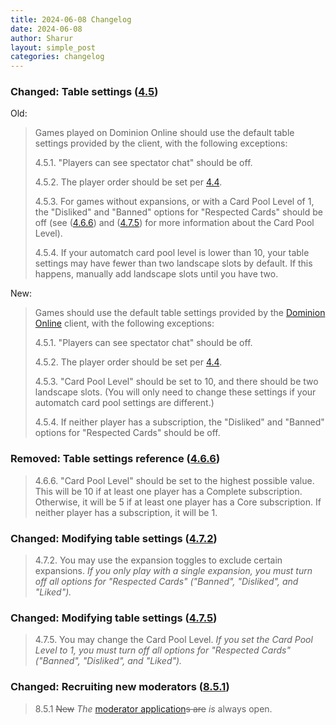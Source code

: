 ```yaml
---
title: 2024-06-08 Changelog
date: 2024-06-08
author: Sharur
layout: simple_post
categories: changelog
---
```

### Changed: Table settings ([4.5](/rules#4.5))

Old:
> Games played on Dominion Online should use the default table settings provided by the client, with the following exceptions:
>
> 4.5.1. "Players can see spectator chat" should be off.
>
> 4.5.2. The player order should be set per [4.4](/rules#4.4).
>
> 4.5.3. For games without expansions, or with a Card Pool Level of 1, the "Disliked" and "Banned" options for "Respected Cards" should be off (see ([4.6.6](/rules#4.6.6)) and ([4.7.5](/rules#4.7.5)) for more information about the Card Pool Level).
>
> 4.5.4. If your automatch card pool level is lower than 10, your table settings may have fewer than two landscape slots by default. If this happens, manually add landscape slots until you have two.

New:
> Games should use the default table settings provided by the [Dominion Online](https://dominion.games/) client, with the following exceptions:
>
> 4.5.1. "Players can see spectator chat" should be off.
>
> 4.5.2. The player order should be set per [4.4](/rules#4.4).
>
> 4.5.3. "Card Pool Level" should be set to 10, and there should be two landscape slots. (You will only need to change these settings if your automatch card pool settings are different.)
>
> 4.5.4. If neither player has a subscription, the "Disliked" and "Banned" options for "Respected Cards" should be off.

### Removed: Table settings reference ([4.6.6](/rules#4.6.6))

> 4.6.6. "Card Pool Level" should be set to the highest possible value. This will be 10 if at least one player has a Complete subscription. Otherwise, it will be 5 if at least one player has a Core subscription. If neither player has a subscription, it will be 1.

### Changed: Modifying table settings ([4.7.2](/rules#4.7.2))

> 4.7.2. You may use the expansion toggles to exclude certain expansions. *If you only play with a single expansion, you must turn off all options for "Respected Cards" ("Banned", "Disliked", and "Liked").*

### Changed: Modifying table settings ([4.7.5](/rules#4.7.5))

> 4.7.5. You may change the Card Pool Level. *If you set the Card Pool Level to 1, you must turn off all options for "Respected Cards" ("Banned", "Disliked", and "Liked").*

### Changed: Recruiting new moderators ([8.5.1](/rules#8.5.1))

> 8.5.1 ~~New~~ *The* [moderator application](/moderators/apply)~~s are~~ *is* always open.